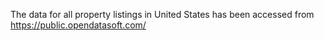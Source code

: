The data for all property listings in United States has been accessed from https://public.opendatasoft.com/